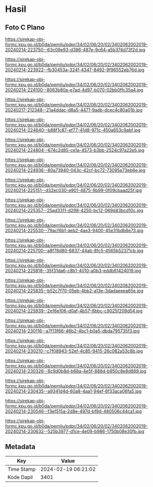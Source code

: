 # Hasil

## Foto C Plano

https://sirekap-obj-formc.kpu.go.id/b0da/pemilu/pdpr/34/02/06/20/02/3402062002019-20240214-223750--63c09e93-d386-487e-9c64-a5b374d73f2d.jpg

https://sirekap-obj-formc.kpu.go.id/b0da/pemilu/pdpr/34/02/06/20/02/3402062002019-20240214-223922--fb30453a-324f-4347-8492-9f96552eb76d.jpg

https://sirekap-obj-formc.kpu.go.id/b0da/pemilu/pdpr/34/02/06/20/02/3402062002019-20240214-224100--8063b80a-e7ad-4d97-b070-02bb0ffc35a4.jpg

https://sirekap-obj-formc.kpu.go.id/b0da/pemilu/pdpr/34/02/06/20/02/3402062002019-20240217-212348--21a4ddac-d8a5-4471-9adb-dcec4c80a01b.jpg

https://sirekap-obj-formc.kpu.go.id/b0da/pemilu/pdpr/34/02/06/20/02/3402062002019-20240214-224640--b88f1c87-ef77-41d8-971c-450a653c9abf.jpg

https://sirekap-obj-formc.kpu.go.id/b0da/pemilu/pdpr/34/02/06/20/02/3402062002019-20240214-224804--674c2d85-ce1a-4573-b3bb-2524c97a22e5.jpg

https://sirekap-obj-formc.kpu.go.id/b0da/pemilu/pdpr/34/02/06/20/02/3402062002019-20240214-224936--80a73940-043c-42cf-bc72-73095e73eb6e.jpg

https://sirekap-obj-formc.kpu.go.id/b0da/pemilu/pdpr/34/02/06/20/02/3402062002019-20240214-225151--d32ec030-e901-4875-9b99-0f09cbaad25f.jpg

https://sirekap-obj-formc.kpu.go.id/b0da/pemilu/pdpr/34/02/06/20/02/3402062002019-20240214-225357--25ad3311-d298-4250-bc12-069d43bcd10c.jpg

https://sirekap-obj-formc.kpu.go.id/b0da/pemilu/pdpr/34/02/06/20/02/3402062002019-20240214-225530--79acf6b1-aeb2-4ae3-9400-45e31bdb8e73.jpg

https://sirekap-obj-formc.kpu.go.id/b0da/pemilu/pdpr/34/02/06/20/02/3402062002019-20240214-225700--a8f78d80-6837-44ab-8fc5-4565b52371cb.jpg

https://sirekap-obj-formc.kpu.go.id/b0da/pemilu/pdpr/34/02/06/20/02/3402062002019-20240214-225818--35f31da6-c8b1-4010-a0b3-eddb61424019.jpg

https://sirekap-obj-formc.kpu.go.id/b0da/pemilu/pdpr/34/02/06/20/02/3402062002019-20240214-225835--b52c7f70-05eb-4bb2-a13e-3dadaeeea65e.jpg

https://sirekap-obj-formc.kpu.go.id/b0da/pemilu/pdpr/34/02/06/20/02/3402062002019-20240214-225939--2e16e106-d0af-4b57-8bbc-c9025f209d54.jpg

https://sirekap-obj-formc.kpu.go.id/b0da/pemilu/pdpr/34/02/06/20/02/3402062002019-20240214-230116--a7f13f66-46b2-4bc1-b0a5-dbda795735f3.jpg

https://sirekap-obj-formc.kpu.go.id/b0da/pemilu/pdpr/34/02/06/20/02/3402062002019-20240214-230210--c7f08943-52ef-4c85-9415-26c082a53c8b.jpg

https://sirekap-obj-formc.kpu.go.id/b0da/pemilu/pdpr/34/02/06/20/02/3402062002019-20240214-230326--8c9d0b8d-b68a-4e5f-888d-b950c8e8d889.jpg

https://sirekap-obj-formc.kpu.go.id/b0da/pemilu/pdpr/34/02/06/20/02/3402062002019-20240214-230435--a9341d4d-60a8-4aa1-94ef-6f33aca06fa5.jpg

https://sirekap-obj-formc.kpu.go.id/b0da/pemilu/pdpr/34/02/06/20/02/3402062002019-20240214-230546--f3ef515a-2d8e-497d-bf9d-480506c44ca1.jpg

https://sirekap-obj-formc.kpu.go.id/b0da/pemilu/pdpr/34/02/06/20/02/3402062002019-20240214-230632--525b3977-d1ce-4e09-b986-1750b08e30fb.jpg


## Metadata

| Key        | Value               |
| ---------- | ------------------- |
| Time Stamp | 2024-02-19 06:21:02 |
| Kode Dapil | 3401                |



